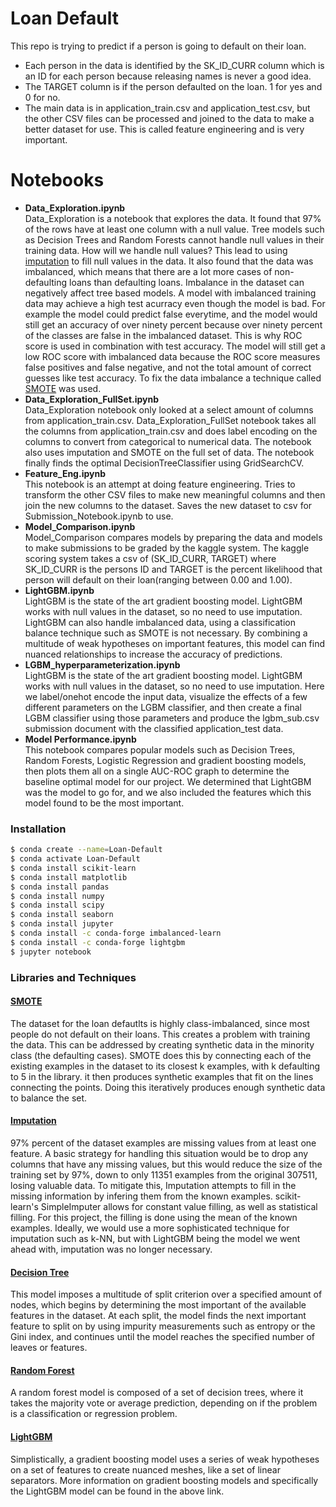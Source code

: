 # Loan Default

This repo is trying to predict if a person is going to default on their loan.

- Each person in the data is identified by the SK_ID_CURR column which is an ID for each person because releasing names is never a good idea.
- The TARGET column is if the person defaulted on the loan. 1 for yes and 0 for no.
- The main data is in application_train.csv and application_test.csv, but the other CSV files can be processed and joined to the data to make a better dataset for use. This is called feature engineering and is very important.

# Notebooks

- **Data_Exploration.ipynb** <br/>
  Data_Exploration is a notebook that explores the data. It found that 97% of the rows have at least one column with a null value. Tree models such as Decision Trees and Random Forests cannot handle null values in their training data.
  How will we handle null values? This lead to using [imputation](https://stats.idre.ucla.edu/wp-content/uploads/2016/02/multipleimputation.pdf) to fill null values in the data. It also found that the data was imbalanced, which means that there are a lot more cases of non-defaulting loans than defaulting loans. Imbalance in the dataset can negatively affect tree based models. A model with imbalanced training data may achieve a high test acurracy even though the model is bad. For example the model could predict false everytime, and the model would still get an accuracy of over ninety percent because over ninety percent of the classes are false in the imbalanced dataset. This is why ROC score is used in combination with test accuracy. The model will still get a low ROC score with imbalanced data because the ROC score measures false positives and false negative, and not the total amount of correct guesses like test accuracy. To fix the data imbalance a technique called [SMOTE](https://arxiv.org/pdf/1106.1813.pdf) was used.
- **Data_Exploration_FullSet.ipynb** <br/>
  Data_Exploration notebook only looked at a select amount of columns from application_train.csv. Data_Exploration_FullSet notebook takes all the columns from application_train.csv and does label encoding on the columns to convert from categorical to numerical data. The notebook also uses imputation and SMOTE on the full set of data. The notebook finally finds the optimal DecisionTreeClassifier using GridSearchCV.
- **Feature_Eng.ipynb** <br/>
  This notebook is an attempt at doing feature engineering.
  Tries to transform the other CSV files to make new meaningful columns and then join the new columns to the dataset. Saves the new dataset to csv for Submission_Notebook.ipynb to use.
- **Model_Comparison.ipynb** <br/>
  Model_Comparison compares models by preparing the data and models to make submissions to be graded by the kaggle system.
  The kaggle scoring system takes a csv of (SK_ID_CURR, TARGET) where SK_ID_CURR is the persons ID and TARGET is the percent likelihood that person will default on their loan(ranging between 0.00 and 1.00).
- **LightGBM.ipynb** <br/>
  LightGBM is the state of the art gradient boosting model. LightGBM works with null values in the dataset, so no need to use imputation. LightGBM can also handle imbalanced data, using a classification balance technique such as SMOTE is not necessary. By combining a multitude of weak hypotheses on important features, this model can find nuanced relationships to increase the accuracy of predictions. 
- **LGBM_hyperparameterization.ipynb** <br/>
  LightGBM is the state of the art gradient boosting model. LightGBM works with null values in the dataset, so no need to use imputation.
  Here we label/onehot encode the input data, visualize the effects of a few different parameters on the LGBM classifier, and then create a final LGBM classifier using those parameters and produce the lgbm_sub.csv submission document with the classified application_test data.
- **Model Performance.ipynb** <br/>
  This notebook compares popular models such as Decision Trees, Random Forests, Logistic Regression and gradient boosting models, then plots them all on a single AUC-ROC graph to determine the baseline optimal model for our project. We determined that LightGBM was the model to go for, and we also included the features which this model found to be the most important.

### Installation

```sh
$ conda create --name=Loan-Default
$ conda activate Loan-Default
$ conda install scikit-learn
$ conda install matplotlib
$ conda install pandas
$ conda install numpy
$ conda install scipy
$ conda install seaborn
$ conda install jupyter
$ conda install -c conda-forge imbalanced-learn
$ conda install -c conda-forge lightgbm
$ jupyter notebook
```

### Libraries and Techniques

#### [SMOTE](https://arxiv.org/pdf/1106.1813.pdf)

The dataset for the loan defautlts is highly class-imbalanced, since most people do not default on their loans. This creates a problem with training the data. This can be addressed by creating synthetic data in the minority class (the defaulting cases). SMOTE does this by connecting each of the existing examples in the dataset to its closest k examples, with k defaulting to 5 in the library. it then produces synthetic examples that fit on the lines connecting the points. Doing this iteratively produces enough synthetic data to balance the set.

#### [Imputation](https://stats.idre.ucla.edu/wp-content/uploads/2016/02/multipleimputation.pdf)

97% percent of the dataset examples are missing values from at least one feature. A basic strategy for handling this situation would be to drop any columns that have any missing values, but this would reduce the size of the training set by 97%, down to only 11351 examples from the original 307511, losing valuable data. To mitigate this, Imputation attempts to fill in the missing information by infering them from the known examples. scikit-learn's SimpleImputer allows for constant value filling, as well as statistical filling. For this project, the filling is done using the mean of the known examples. Ideally, we would use a more sophisticated technique for imputation such as k-NN, but with LightGBM being the model we went ahead with, imputation was no longer necessary.

#### [Decision Tree](https://hunch.net/~coms-4771/quinlan.pdf)

This model imposes a multitude of split criterion over a specified amount of nodes, which begins by determining the most important of the available features in the dataset. At each split, the model finds the next important feature to split on by using impurity measurements such as entropy or the Gini index, and continues until the model reaches the specified number of leaves or features.

#### [Random Forest](https://www.stat.berkeley.edu/~breiman/randomforest2001.pdf)

A random forest model is composed of a set of decision trees, where it takes the majority vote or average prediction, depending on if the problem is a classification or regression problem.

#### [LightGBM](https://papers.nips.cc/paper/6907-lightgbm-a-highly-efficient-gradient-boosting-decision-tree.pdf)

Simplistically, a gradient boosting model uses a series of weak hypotheses on a set of features to create nuanced meshes, like a set of linear separators. More information on gradient boosting models and specifically the LightGBM model can be found in the above link.
